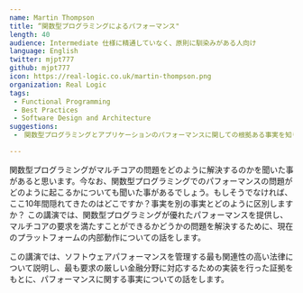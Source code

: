 ```yaml
---
name: Martin Thompson
title: “関数型プログラミングによるパフォーマンス"
length: 40
audience: Intermediate 仕様に精通していなく、原則に馴染みがある人向け
language: English
twitter: mjpt777
github: mjpt777
icon: https://real-logic.co.uk/martin-thompson.png
organization: Real Logic
tags:
 - Functional Programming
 - Best Practices
 - Software Design and Architecture
suggestions:
 -　関数型プログラミングとアプリケーションのパフォーマンスに関しての根拠ある事実を知りたい人々

---
```

関数型プログラミングがマルチコアの問題をどのように解決するのかを聞いた事があると思います。今なお、関数型プログラミングでのパフォーマンスの問題がどのように起こるかについても聞いた事があるでしょう。もしそうでなければ、ここ10年間隠れてきたのはどこですか？事実を別の事実とどのように区別しますか？ この講演では、関数型プログラミングが優れたパフォーマンスを提供し、マルチコアの要求を満たすことができるかどうかの問題を解決するために、現在のプラットフォームの内部動作についての話をします。

この講演では、ソフトウェアパフォーマンスを管理する最も関連性の高い法律について説明し、最も要求の厳しい金融分野に対応するための実装を行った証拠をもとに、パフォーマンスに関する事実についての話をします。

